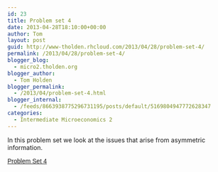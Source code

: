 ```yaml
---
id: 23
title: Problem set 4
date: 2013-04-28T18:10:00+00:00
author: Tom
layout: post
guid: http://www-tholden.rhcloud.com/2013/04/28/problem-set-4/
permalink: /2013/04/28/problem-set-4/
blogger_blog:
  - micro2.tholden.org
blogger_author:
  - Tom Holden
blogger_permalink:
  - /2013/04/problem-set-4.html
blogger_internal:
  - /feeds/8663938775296731195/posts/default/5169804947772628347
categories:
  - Intermediate Microeconomics 2
---
```

In this problem set we look at the issues that arise from asymmetric information. 

<p style=" margin: 12px auto 6px auto; font-family: Helvetica,Arial,Sans-serif; font-style: normal; font-variant: normal; font-weight: normal; font-size: 14px; line-height: normal; font-size-adjust: none; font-stretch: normal; -x-system-font: none; display: block;">
  <a title="View Problem Set 4 on Scribd" href="http://www.scribd.com/doc/138360232/Problem-Set-4" style="text-decoration: underline;">Problem Set 4</a>
</p>